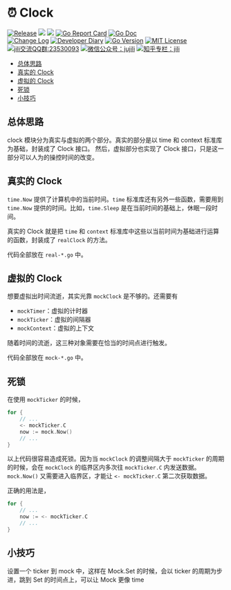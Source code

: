 # :alarm_clock: Clock

<!-- markdownlint-disable MD041 -->

<p align="left">
<!--  -->
<a href="https://github.com/jujili/clock/releases"> <img src="https://img.shields.io/github/v/tag/jujili/clock?include_prereleases&sort=semver" alt="Release" title="Release"></a>
<!--  -->
<a href="https://www.travis-ci.org/jujili/clock"><img src="https://www.travis-ci.org/jujili/clock.svg?branch=master"/></a>
<!--  -->
<a href="https://codecov.io/gh/jujili/clock"><img src="https://codecov.io/gh/jujili/clock/branch/master/graph/badge.svg"/></a>
<!--  -->
<a href="https://goreportcard.com/report/github.com/jujili/clock"><img src="https://goreportcard.com/badge/github.com/jujili/clock" alt="Go Report Card" title="Go Report Card"/></a>
<!--  -->
<a href="http://godoc.org/github.com/aQuaYi/jili"><img src="https://img.shields.io/badge/godoc-reference-blue.svg" alt="Go Doc" title="Go Doc"/></a>
<!--  -->
<br/>
<!--  -->
<a href="https://github.com/aQuaYi/jili/blob/master/docs/CHANGELOG.md"><img src="https://img.shields.io/badge/Change-Log-blueviolet.svg" alt="Change Log" title="Change Log"/></a>
<!--  -->
<a href="https://github.com/aQuaYi/jili/blob/master/docs/DIARY.md"><img src="https://img.shields.io/badge/Dev-Diary-blue.svg" alt="Developer Diary" title="Developer Diary"/></a>
<!--  -->
<a href="https://golang.google.cn"><img src="https://img.shields.io/github/go-mod/go-version/jujili/clock" alt="Go Version" title="Go Version"/></a>
<!--  -->
<a href="https://github.com/aQuaYi/jili/blob/master/LICENSE"><img src="https://img.shields.io/badge/License-MIT-blue.svg" alt="MIT License" title="MIT License"/></a>
<!--  -->
<br/>
<!--  -->
<a target="_blank" href="//shang.qq.com/wpa/qunwpa?idkey=7f61280435c41608fb8cb96cf8af7d31ef0007c44b223c9e3596ce84dec329bc"><img border="0" src="https://img.shields.io/badge/QQ%20群-23%2053%2000%2093-blue.svg" alt="jili交流QQ群:23530093" title="jili交流QQ群:23530093"></a>
<!--  -->
<a href="https://mp.weixin.qq.com/s?__biz=MzA4MDU4NDI5Mw==&mid=2455230332&idx=1&sn=8086c43e259b0012596ed63d6ecd7d10&chksm=88017c76bf76f5604f2f3280ffd96029b5ccaf99db48d18066d3e3bc9bc8a2e1a05de1a3225f&mpshare=1&scene=1&srcid=&sharer_sharetime=1578553397373&sharer_shareid=5ce52651949258759d82d1bf31b455b5#rd"><img src="https://img.shields.io/badge/微信公众号-jujili-success.svg" alt="微信公众号：jujili" title="微信公众号：jujili"/></a>
<!--  -->
<a href="https://zhuanlan.zhihu.com/jujili"><img src="https://img.shields.io/badge/知乎专栏-jili-blue.svg" alt="知乎专栏：jili" title="知乎专栏：jili"/></a>
<!--  -->
</p>

- [总体思路](#%e6%80%bb%e4%bd%93%e6%80%9d%e8%b7%af)
- [真实的 Clock](#%e7%9c%9f%e5%ae%9e%e7%9a%84-clock)
- [虚拟的 Clock](#%e8%99%9a%e6%8b%9f%e7%9a%84-clock)
- [死锁](#%e6%ad%bb%e9%94%81)
- [小技巧](#%e5%b0%8f%e6%8a%80%e5%b7%a7)

## 总体思路

clock 模块分为真实与虚拟的两个部分。真实的部分是以 time 和 context 标准库为基础，封装成了 Clock 接口。
然后，虚拟部分也实现了 Clock 接口，只是这一部分可以人为的操控时间的改变。

## 真实的 Clock

`time.Now` 提供了计算机中的当前时间。`time` 标准库还有另外一些函数，需要用到 `time.Now` 提供的时间。比如，`time.Sleep` 是在当前时间的基础上，休眠一段时间。

真实的 Clock 就是把 `time` 和 `context` 标准库中这些以当前时间为基础进行运算的函数，封装成了 `realClock` 的方法。

代码全部放在 `real-*.go` 中。

## 虚拟的 Clock

想要虚拟出时间流逝，其实光靠 `mockClock` 是不够的。还需要有

- `mockTimer`：虚拟的计时器
- `mockTicker`：虚拟的间隔器
- `mockContext`：虚拟的上下文

随着时间的流逝，这三种对象需要在恰当的时间点进行触发。

代码全部放在 `mock-*.go` 中。

<!-- TODO: 删除死锁，因为我在程序中，已经消除这种情况了。 -->

## 死锁

在使用 `mockTicker` 的时候，

```go
for {
	// ...
	<- mockTicker.C
	now := mock.Now()
	// ...
}
```

以上代码很容易造成死锁。因为当 `mockClock` 的调整间隔大于 `mockTicker` 的周期的时候，会在 `mockClock` 的临界区内多次往 `mockTicker.C` 内发送数据。`mock.Now()` 又需要进入临界区，才能让 `<- mockTicker.C` 第二次获取数据。

正确的用法是，

```go
for {
	// ...
	now := <- mockTicker.C
	// ...
}
```

## 小技巧

设置一个 ticker 到 mock 中，这样在 Mock.Set 的时候，会以 ticker 的周期为步进，跳到 Set 的时间点上，可以让 Mock 更像 time
